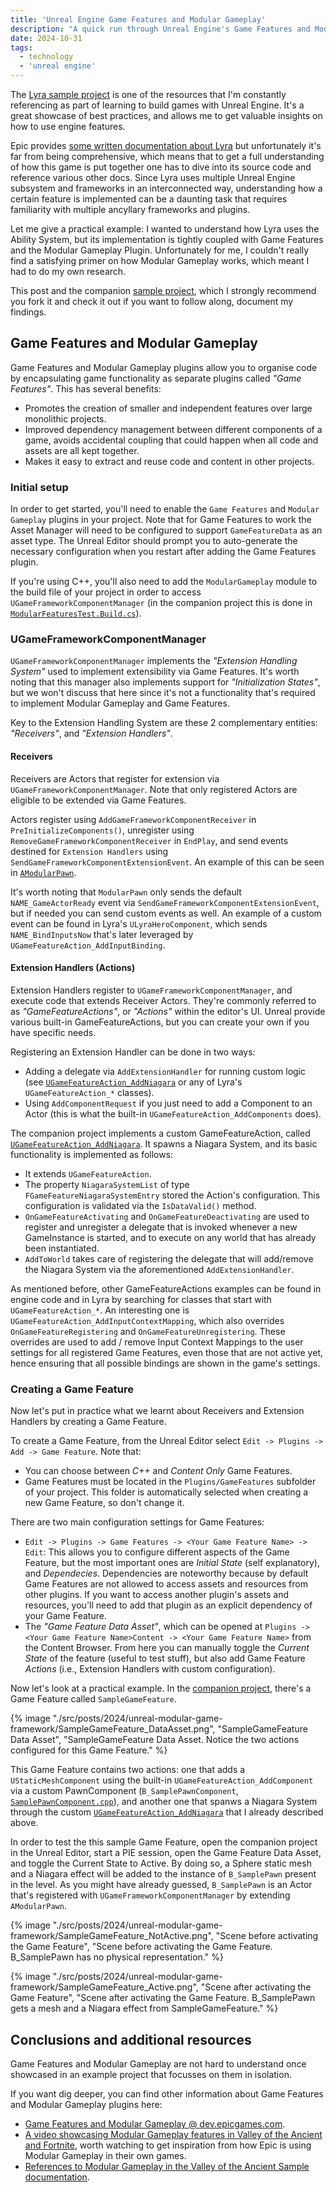 ```yaml
---
title: 'Unreal Engine Game Features and Modular Gameplay'
description: "A quick run through Unreal Engine's Game Features and Modular Gameplay"
date: 2024-10-31
tags:
  - technology
  - 'unreal engine'
---
```


The [Lyra sample project](https://dev.epicgames.com/community/learning/paths/Z4/lyra-starter-game) is one of the resources that I'm constantly referencing as part of learning to build games with Unreal Engine. It's a great showcase of best practices, and allows me to get valuable insights on how to use engine features.

Epic provides [some written documentation about Lyra](https://dev.epicgames.com/documentation/en-us/unreal-engine/lyra-sample-game-in-unreal-engine?application_version=5.0) but unfortunately it's far from being comprehensive, which means that to get a full understanding of how this game is put together one has to dive into its source code and reference various other docs. Since Lyra uses multiple Unreal Engine subsystem and frameworks in an interconnected way, understanding how a certain feature is implemented can be a daunting task that requires familiarity with multiple ancyllary frameworks and plugins.

Let me give a practical example: I wanted to understand how Lyra uses the Ability System, but its implementation is tightly coupled with Game Features and the Modular Gameplay Plugin. Unfortunately for me, I couldn't really find a satisfying primer on how Modular Gameplay works, which meant I had to do my own research.

This post and the companion [sample project](https://github.com/guidorota/UE5_ModularFeaturesTest), which I strongly recommend you fork it and check it out if you want to follow along, document my findings.


## Game Features and Modular Gameplay

Game Features and Modular Gameplay plugins allow you to organise code by encapsulating game functionality as separate plugins called _"Game Features"_. This has several benefits:
* Promotes the creation of smaller and independent features over large monolithic projects.
* Improved dependency management between different components of a game, avoids accidental coupling that could happen when all code and assets are all kept together.
* Makes it easy to extract and reuse code and content in other projects.


### Initial setup

In order to get started, you'll need to enable the `Game Features` and `Modular Gameplay` plugins in your project. Note that for Game Features to work the Asset Manager will need to be configured to support `GameFeatureData` as an asset type. The Unreal Editor should prompt you to auto-generate the necessary configuration when you restart after adding the Game Features plugin.

If you're using C++, you'll also need to add the `ModularGameplay` module to the build file of your project in order to access `UGameFrameworkComponentManager` (in the companion project this is done in [`ModularFeaturesTest.Build.cs`](https://github.com/guidorota/UE5_ModularFeaturesTest/blob/main/Source/ModularFeaturesTest/ModularFeaturesTest.Build.cs#L11)).


### UGameFrameworkComponentManager

`UGameFrameworkComponentManager` implements the _"Extension Handling System"_ used to implement extensibility via Game Features. It's worth noting that this manager also implements support for _"Initialization States"_, but we won't discuss that here since it's not a functionality that's required to implement Modular Gameplay and Game Features.

Key to the Extension Handling System are these 2 complementary entities: _"Receivers"_, and _"Extension Handlers"_.


#### Receivers

Receivers are Actors that register for extension via `UGameFrameworkComponentManager`. Note that only registered Actors are eligible to be extended via Game Features.

Actors register using `AddGameFrameworkComponentReceiver` in `PreInitializeComponents()`, unregister using `RemoveGameFrameworkComponentReceiver` in `EndPlay`, and send events destined for `Extension Handlers` using `SendGameFrameworkComponentExtensionEvent`. An example of this can be seen in [`AModularPawn`](https://github.com/guidorota/UE5_ModularFeaturesTest/blob/main/Source/ModularFeaturesTest/Private/ModularGameplayActorBase/ModularPawn.cpp).

It's worth noting that `ModularPawn` only sends the default `NAME_GameActorReady` event via `SendGameFrameworkComponentExtensionEvent`, but if needed you can send custom events as well. An example of a custom event can be found in Lyra's `ULyraHeroComponent`, which sends `NAME_BindInputsNow` that's later leveraged by `UGameFeatureAction_AddInputBinding`.


#### Extension Handlers (Actions)

Extension Handlers register to `UGameFrameworkComponentManager`, and execute code that extends Receiver Actors. They're commonly referred to as _"GameFeatureActions"_, or _"Actions"_ within the editor's UI. Unreal provide various built-in GameFeatureActions, but you can create your own if you have specific needs.

Registering an Extension Handler can be done in two ways:
* Adding a delegate via `AddExtensionHandler` for running custom logic (see [`UGameFeatureAction_AddNiagara`](https://github.com/guidorota/UE5_ModularFeaturesTest/blob/main/Source/ModularFeaturesTest/Private/GameFeatures/GameFeatureAction_AddNiagara.cpp) or any of Lyra's `UGameFeatureAction_*` classes).
* Using `AddComponentRequest` if you just need to add a Component to an Actor (this is what the built-in `UGameFeatureAction_AddComponents` does).

The companion project implements a custom GameFeatureAction, called [`UGameFeatureAction_AddNiagara`](https://github.com/guidorota/UE5_ModularFeaturesTest/blob/main/Source/ModularFeaturesTest/Private/GameFeatures/GameFeatureAction_AddNiagara.cpp). It spawns a Niagara System, and its basic functionality is implemented as follows:
* It extends `UGameFeatureAction`.
* The property `NiagaraSystemList` of type `FGameFeatureNiagaraSystemEntry` stored the Action's configuration. This configuration is validated via the `IsDataValid()` method.
* `OnGameFeatureActivating` and `OnGameFeatureDeactivating` are used to register and unregister a delegate that is invoked whenever a new GameInstance is started, and to execute on any world that has already been instantiated.
* `AddToWorld` takes care of registering the delegate that will add/remove the Niagara System via the aforementioned `AddExtensionHandler`.

As mentioned before, other GameFeatureActions examples can be found in engine code and in Lyra by searching for classes that start with `UGameFeatureAction_*`. An interesting one is `UGameFeatureAction_AddInputContextMapping`, which also overrides `OnGameFeatureRegistering` and `OnGameFeatureUnregistering`. These overrides are used to add / remove Input Context Mappings to the user settings for all registered Game Features, even those that are not active yet, hence ensuring that all possible bindings are shown in the game's settings.


### Creating a Game Feature

Now let's put in practice what we learnt about Receivers and Extension Handlers by creating a Game Feature.

To create a Game Feature, from the Unreal Editor select `Edit -> Plugins -> Add -> Game Feature`. Note that:
* You can choose between _C++_ and _Content Only_ Game Features.
* Game Features must be located in the `Plugins/GameFeatures` subfolder of your project. This folder is automatically selected when creating a new Game Feature, so don't change it.

There are two main configuration settings for Game Features:
* `Edit -> Plugins -> Game Features -> <Your Game Feature Name> -> Edit`: This allows you to configure different aspects of the Game Feature, but the most important ones are _Initial State_ (self explanatory), and _Dependecies_. Dependencies are noteworthy because by default Game Features are not allowed to access assets and resources from other plugins. If you want to access another plugin's assets and resources, you'll need to add that plugin as an explicit dependency of your Game Feature.
* The _"Game Feature Data Asset"_, which can be opened at `Plugins -> <Your Game Feature Name>Content -> <Your Game Feature Name>` from the Content Browser. From here you can manually toggle the _Current State_ of the feature (useful to test stuff), but also add Game Feature _Actions_ (i.e., Extension Handlers with custom configuration).

Now let's look at a practical example. In the [companion project](https://github.com/guidorota/UE5_ModularFeaturesTest), there's a Game Feature called `SampleGameFeature`.

{% image "./src/posts/2024/unreal-modular-game-framework/SampleGameFeature_DataAsset.png", "SampleGameFeature Data Asset", "SampleGameFeature Data Asset. Notice the two actions configured for this Game Feature." %}

This Game Feature contains two actions: one that adds a `UStaticMeshComponent` using the built-in `UGameFeatureAction_AddComponent` via a custom PawnComponent (`B_SamplePawnComponent`, [`SamplePawnComponent.cpp`](https://github.com/guidorota/UE5_ModularFeaturesTest/blob/main/Plugins/GameFeatures/SampleGameFeature/Source/SampleGameFeatureRuntime/Private/Components/SamplePawnComponent.cpp)), and another one that spanws a Niagara System through the custom [`UGameFeatureAction_AddNiagara`](https://github.com/guidorota/UE5_ModularFeaturesTest/blob/main/Source/ModularFeaturesTest/Private/GameFeatures/GameFeatureAction_AddNiagara.cpp) that I already described above.

In order to test the this sample Game Feature, open the companion project in the Unreal Editor, start a PIE session, open the Game Feature Data Asset, and toggle the Current State to Active. By doing so, a Sphere static mesh and a Niagara effect will be added to the instance of `B_SamplePawn` present in the level. As you might have already guessed, `B_SamplePawn` is an Actor that's registered with `UGameFrameworkComponentManager` by extending `AModularPawn`.

{% image "./src/posts/2024/unreal-modular-game-framework/SampleGameFeature_NotActive.png", "Scene before activating the Game Feature", "Scene before activating the Game Feature. B_SamplePawn has no physical representation." %}

{% image "./src/posts/2024/unreal-modular-game-framework/SampleGameFeature_Active.png", "Scene after activating the Game Feature", "Scene after activating the Game Feature. B_SamplePawn gets a mesh and a Niagara effect from SampleGameFeature." %}

## Conclusions and additional resources

Game Features and Modular Gameplay are not hard to understand once showcased in an example project that focusses on them in isolation.

If you want dig deeper, you can find other information about Game Features and Modular Gameplay plugins here:
* [Game Features and Modular Gameplay @ dev.epicgames.com](https://dev.epicgames.com/documentation/en-us/unreal-engine/game-features-and-modular-gameplay-in-unreal-engine).
* [A video showcasing Modular Gameplay features in Valley of the Ancient and Fortnite](https://www.youtube.com/watch?v=7F28p564kuY&ab_channel=UnrealEngine), worth watching to get inspiration from how Epic is using Modular Gameplay in their own games.
* [References to Modular Gameplay in the Valley of the Ancient Sample documentation](https://dev.epicgames.com/documentation/en-us/unreal-engine/valley-of-the-ancient-sample-game-for-unreal-engine#buildingmodulargameplay).